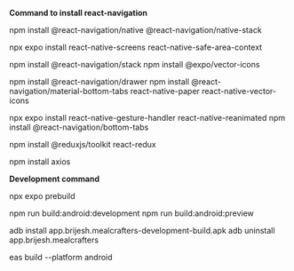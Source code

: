 **Command to install react-navigation**

npm install @react-navigation/native @react-navigation/native-stack

npx expo install react-native-screens react-native-safe-area-context

npm install @react-navigation/stack
npm install @expo/vector-icons

npm install @react-navigation/drawer
npm install @react-navigation/material-bottom-tabs react-native-paper react-native-vector-icons

npx expo install react-native-gesture-handler react-native-reanimated
npm install @react-navigation/bottom-tabs

npm install @reduxjs/toolkit react-redux

npm install axios

**Development command**

npx expo prebuild

npm run build:android:development
npm run build:android:preview

adb install app.brijesh.mealcrafters-development-build.apk
adb uninstall app.brijesh.mealcrafters

eas build --platform android
